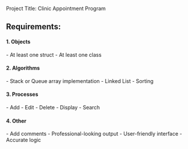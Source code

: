 Project Title: Clinic Appointment Program

<h2>Requirements:</h2>

<h4>1. Objects</h4>
- At least one struct
- At least one class

<h4>2. Algorithms</h4>
- Stack or Queue array implementation
- Linked List
- Sorting

<h4>3. Processes</h4>
- Add
- Edit
- Delete
- Display
- Search

<h4>4. Other</h4>
- Add comments
- Professional-looking output
- User-friendly interface
- Accurate logic
